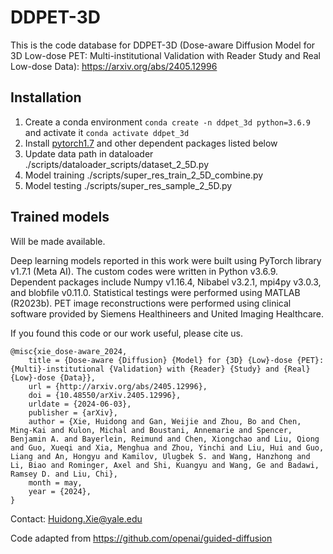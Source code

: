 # DDPET-3D

This is the code database for DDPET-3D (Dose-aware Diffusion Model for 3D Low-dose PET: Multi-institutional Validation with Reader Study and Real Low-dose Data): https://arxiv.org/abs/2405.12996

## Installation

1. Create a conda environment ``conda create -n ddpet_3d python=3.6.9`` and activate it ``conda activate ddpet_3d``
2. Install [pytorch1.7](https://pytorch.org/get-started/previous-versions/) and other dependent packages listed below
3. Update data path in dataloader ./scripts/dataloader_scripts/dataset_2_5D.py
4. Model training ./scripts/super_res_train_2_5D_combine.py
5. Model testing ./scripts/super_res_sample_2_5D.py

## Trained models
Will be made available.

Deep learning models reported in this work were built using PyTorch library v1.7.1 (Meta AI). The custom codes were written in Python v3.6.9. Dependent packages include Numpy v1.16.4, Nibabel v3.2.1, mpi4py v3.0.3, and blobfile v0.11.0. Statistical testings were performed using MATLAB (R2023b). PET image reconstructions were performed using clinical software provided by Siemens Healthineers and United Imaging Healthcare.

If you found this code or our work useful, please cite us.
```
@misc{xie_dose-aware_2024,
	title = {Dose-aware {Diffusion} {Model} for {3D} {Low}-dose {PET}: {Multi}-institutional {Validation} with {Reader} {Study} and {Real} {Low}-dose {Data}},
	url = {http://arxiv.org/abs/2405.12996},
	doi = {10.48550/arXiv.2405.12996},
	urldate = {2024-06-03},
	publisher = {arXiv},
	author = {Xie, Huidong and Gan, Weijie and Zhou, Bo and Chen, Ming-Kai and Kulon, Michal and Boustani, Annemarie and Spencer, Benjamin A. and Bayerlein, Reimund and Chen, Xiongchao and Liu, Qiong and Guo, Xueqi and Xia, Menghua and Zhou, Yinchi and Liu, Hui and Guo, Liang and An, Hongyu and Kamilov, Ulugbek S. and Wang, Hanzhong and Li, Biao and Rominger, Axel and Shi, Kuangyu and Wang, Ge and Badawi, Ramsey D. and Liu, Chi},
	month = may,
	year = {2024},
}
```

Contact: Huidong.Xie@yale.edu

Code adapted from https://github.com/openai/guided-diffusion
